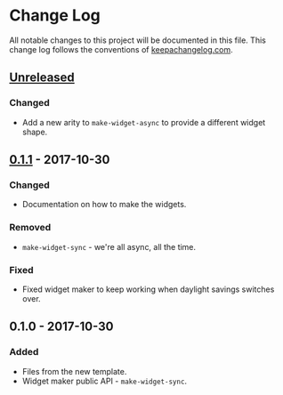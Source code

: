 # Change Log
All notable changes to this project will be documented in this file. This change log follows the conventions of [keepachangelog.com](http://keepachangelog.com/).

## [Unreleased]
### Changed
- Add a new arity to `make-widget-async` to provide a different widget shape.

## [0.1.1] - 2017-10-30
### Changed
- Documentation on how to make the widgets.

### Removed
- `make-widget-sync` - we're all async, all the time.

### Fixed
- Fixed widget maker to keep working when daylight savings switches over.

## 0.1.0 - 2017-10-30
### Added
- Files from the new template.
- Widget maker public API - `make-widget-sync`.

[Unreleased]: https://github.com/your-name/cluje/compare/0.1.1...HEAD
[0.1.1]: https://github.com/your-name/cluje/compare/0.1.0...0.1.1
